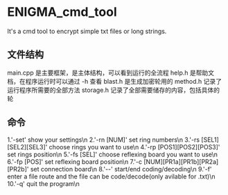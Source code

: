 # ENIGMA_cmd_tool
It's a cmd tool to encrypt simple txt files or long strings.

##  文件结构
main.cpp 是主要框架，是主体结构，可以看到运行的全流程
help.h 是帮助文档，在程序运行时可以通过 -h 查看
blast.h 是生成加密轮用的
method.h 记录了运行程序所需要的全部方法
storage.h 记录了全部需要储存的内容，包括具体的轮

## 命令
1.'-set' show your settings\n
2.'-rn [NUM]' set ring numbers\n
3.'-rs [SEL1][SEL2][SEL3]' choose rings you want to use\n
4.'-rp [POS1][POS2][POS3]' set rings position\n
5.'-fs [SEL]' choose reflexing board you want to use\n
6.'-fp [POS]' set reflexing board position\n
7.'-c [NUM][PR1a][PR1b][PR2a][PR2b]' set connection board\n
8.'--' start/end coding/decoding\n
9.'-f' enter a file route and the file can be code/decode(only avilable for .txt)\n
10.'-q' quit the program\n
